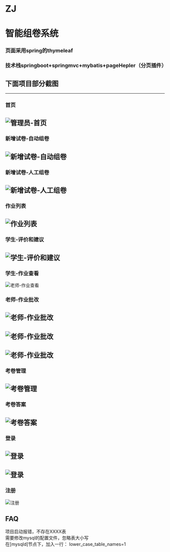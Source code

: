 # ZJ
# 智能组卷系统  
### 页面采用spring的thymeleaf  
### 技术栈springboot+springmvc+mybatis+pageHepler（分页插件）  
## 下面项目部分截图 
--- 
### 首页  
![管理员-首页](imgs/12.png)  
---
### 新增试卷-自动组卷  
![新增试卷-自动组卷](imgs/1.png)  
---  
### 新增试卷-人工组卷  
![新增试卷-人工组卷](imgs/13.png)    
---
### 作业列表  
![作业列表](imgs/2.png)
---
### 学生-评价和建议      
![学生-评价和建议](imgs/3.png) 
---
### 学生-作业查看     
![老师-作业查看](imgs/4.png)   
### 老师-作业批改    
![老师-作业批改](imgs/5.png)  
---
![老师-作业批改](imgs/6.png)  
---
![老师-作业批改](imgs/7.png)  
---
### 考卷管理   
![考卷管理](imgs/8.png)  
---
### 考卷答案
![考卷答案](imgs/9.png)  
----
### 登录
![登录](imgs/10.png)  
---
![登录](imgs/14.png)  
---
### 注册
![注册](imgs/11.png)   

## FAQ
项目启动报错，不存在XXXX表     
需要修改mysql的配置文件，忽略表大小写   
在[mysqld]节点下，加入一行： lower_case_table_names=1

   
